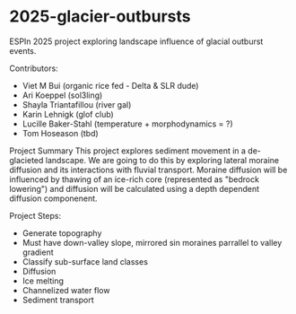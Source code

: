 # 2025-glacier-outbursts
ESPIn 2025 project exploring landscape influence of glacial outburst events.

Contributors:
* Viet M Bui (organic rice fed - Delta & SLR dude)
* Ari Koeppel (sol3ling)
* Shayla Triantafillou (river gal)
* Karin Lehnigk (glof club)
* Lucille Baker-Stahl (temperature + morphodynamics = ?)
* Tom Hoseason (tbd)

Project Summary
  This project explores sediment movement in a de-glacieted landscape. We are going to do this by exploring lateral moraine diffusion and its interactions with fluvial transport. Moraine diffusion will be influenced by thawing of an ice-rich core (represented as "bedrock lowering") and diffusion will be calculated using a depth dependent diffusion componenent. 

Project Steps:
* Generate topography
*   Must have down-valley slope, mirrored sin moraines parrallel to valley gradient
* Classify sub-surface land classes
* Diffusion
* Ice melting
* Channelized water flow
* Sediment transport 



